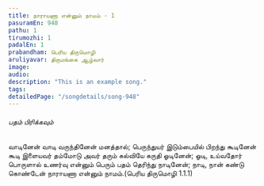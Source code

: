 ```yaml
---
title: நாராயணா என்னும் நாமம் - 1
pasuramEn: 948
pathu: 1
tirumozhi: 1
padalEn: 1
prabandham: பெரிய திருமொழி
aruliyavar: திருமங்கை ஆழ்வார்
image: 
audio: 
description: "This is an example song."
tags: 
detailedPage: "/songdetails/song-948"
---
```



###### பதம் பிரிக்கவும்

வாடினேன் வாடி வருந்தினேன் மனத்தால்; பெருந்துயர் இடும்பையில் பிறந்து 
	கூடினேன் கூடி இளையவர் தம்மோடு 
	அவர் தரும் கல்வியே கருதி 
	ஓடினேன்; ஓடி, உய்வதோர் பொருளால் உணர்வு என்னும் பெரும் பதம் தெரிந்து 
	நாடினேன்; நாடி, நான் கண்டு கொண்டேன் நாராயணா என்னும் நாமம்.(பெரிய திருமொழி 1.1.1)